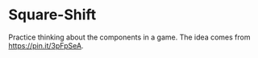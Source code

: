 # Square-Shift

Practice thinking about the components in a game.
The idea comes from https://pin.it/3pFpSeA.
